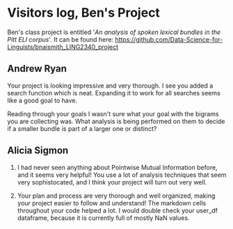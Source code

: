 # Visitors log, Ben's Project

Ben's class project is entitled '*An analysis of spoken lexical bundles in the Pitt ELI corpus*'.
It can be found here: https://github.com/Data-Science-for-Linguists/bnaismith_LING2340_project

## Andrew Ryan
Your project is looking impressive and very thorough. I see you added a search function which is neat. Expanding it to work for all searches seems like a good goal to have.

Reading through your goals I wasn't sure what your goal with the bigrams you are collecting was. What analysis is being performed on them to decide if a smaller bundle is part of a larger one or distinct?

## Alicia Sigmon

1. I had never seen anything about Pointwise Mutual Information before, and it seems very helpful! 
You use a lot of analysis techniques that seem very sophistocated, and I think your project will turn out very well.


2. Your plan and process are very thorough and well organized, making your project easier to follow and understand! 
The markdown cells throughout your code helped a lot.
I would double check your user_df dataframe, because it is currently full of mostly NaN values.